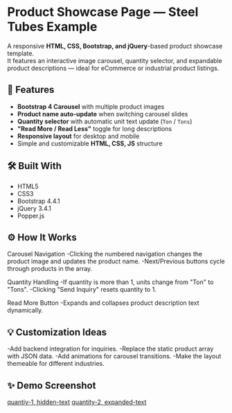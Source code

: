# Product Showcase Page — Steel Tubes Example

A responsive **HTML, CSS, Bootstrap, and jQuery**-based product showcase template.  
It features an interactive image carousel, quantity selector, and expandable product descriptions — ideal for eCommerce or industrial product listings.

## 📸 Features
- **Bootstrap 4 Carousel** with multiple product images
- **Product name auto-update** when switching carousel slides
- **Quantity selector** with automatic unit text update (`Ton` / `Tons`)
- **"Read More / Read Less"** toggle for long descriptions
- **Responsive layout** for desktop and mobile
- Simple and customizable **HTML, CSS, JS** structure

## 🛠️ Built With
- HTML5
- CSS3
- Bootstrap 4.4.1
- jQuery 3.4.1
- Popper.js

## ⚙️ How It Works

Carousel Navigation
-Clicking the numbered navigation changes the product image and updates the product name.
-Next/Previous buttons cycle through products in the array.

Quantity Handling
-If quantity is more than 1, units change from "Ton" to "Tons".
-Clicking "Send Inquiry" resets quantity to 1.

Read More Button
-Expands and collapses product description text dynamically.

## 💡 Customization Ideas
-Add backend integration for inquiries.
-Replace the static product array with JSON data.
-Add animations for carousel transitions.
-Make the layout themeable for different industries.

## ✨ Demo Screenshot
[quantiy-1, hidden-text](https://github.com/nitikad58/PVR/blob/master/PVR-snapshot1.png)
[quantity-2, expanded-text](https://github.com/nitikad58/PVR/blob/master/PVR-Snapshot2.png)
